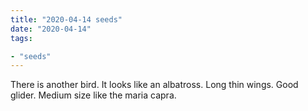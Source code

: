 ```yaml
---
title: "2020-04-14 seeds"
date: "2020-04-14"
tags:

- "seeds"
---
```


There is another bird. It looks like an albatross. Long thin wings. Good glider. Medium size like the maria capra.